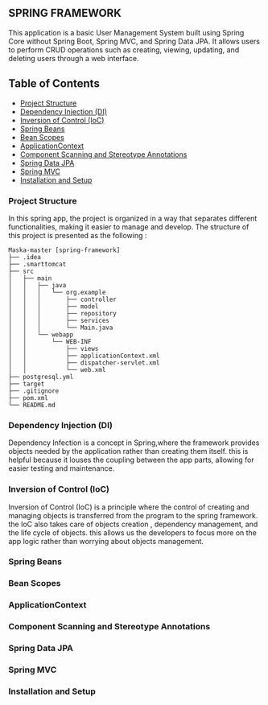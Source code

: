 ## SPRING FRAMEWORK

This application is a basic User Management System
built using Spring Core without Spring Boot,
Spring MVC, and Spring Data JPA. It allows users to perform CRUD operations
such as creating, viewing, updating, and deleting users through a web interface.

## Table of Contents
- [Project Structure](#project-structure)
- [Dependency Injection (DI)](#dependency-injection-di)
- [Inversion of Control (IoC)](#inversion-of-control-ioc)
- [Spring Beans](#spring-beans)
- [Bean Scopes](#bean-scopes)
- [ApplicationContext](#applicationcontext)
- [Component Scanning and Stereotype Annotations](#component-scanning-and-stereotype-annotations)
- [Spring Data JPA](#spring-data-jpa)
- [Spring MVC](#spring-mvc)
- [Installation and Setup](#installation-and-setup)

### Project Structure
In this spring app, the project is organized in a way that separates
different functionalities, making it easier to manage and develop.
The structure of this project is presented as the following :
```
Maska-master [spring-framework]
├── .idea
├── .smarttomcat
├── src
│   ├── main
│   │   ├── java
│   │   │   └── org.example
│   │   │       ├── controller
│   │   │       ├── model
│   │   │       ├── repository
│   │   │       ├── services
│   │   │       └── Main.java
│   │   └── webapp
│   │       └── WEB-INF
│   │           ├── views
│   │           ├── applicationContext.xml
│   │           ├── dispatcher-servlet.xml
│   │           └── web.xml
├── postgresql.yml
├── target
├── .gitignore
├── pom.xml
└── README.md
```
### Dependency Injection (DI)
Dependency Infection is a concept in Spring,where the 
framework provides objects needed by the application rather than 
creating them itself. this is helpful because it louses the coupling 
between the app parts, allowing for easier testing and maintenance.

### Inversion of Control (IoC)
Inversion of Control (IoC) is a principle where the control 
of creating and managing objects is transferred from the program
to the spring framework. the IoC also takes care of objects
creation , dependency management, and the life cycle of objects.
this allows us the developers to focus more on the app logic rather than
worrying about objects management.

### Spring Beans

### Bean Scopes

### ApplicationContext

### Component Scanning and Stereotype Annotations

### Spring Data JPA

### Spring MVC

### Installation and Setup